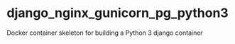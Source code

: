 # django_nginx_gunicorn_pg_python3
Docker container skeleton for building a Python 3 django container
